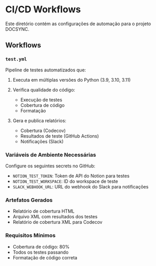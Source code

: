 # CI/CD Workflows

Este diretório contém as configurações de automação para o projeto DOCSYNC.

## Workflows

### `test.yml`

Pipeline de testes automatizados que:

1. Executa em múltiplas versões do Python (3.9, 3.10, 3.11)
2. Verifica qualidade do código:
   - Execução de testes
   - Cobertura de código
   - Formatação
   
3. Gera e publica relatórios:
   - Cobertura (Codecov)
   - Resultados de teste (GitHub Actions)
   - Notificações (Slack)

### Variáveis de Ambiente Necessárias

Configure os seguintes secrets no GitHub:

- `NOTION_TEST_TOKEN`: Token de API do Notion para testes
- `NOTION_TEST_WORKSPACE`: ID do workspace de teste
- `SLACK_WEBHOOK_URL`: URL do webhook do Slack para notificações

### Artefatos Gerados

- Relatório de cobertura HTML
- Arquivo XML com resultados dos testes
- Relatório de cobertura XML para Codecov

### Requisitos Mínimos

- Cobertura de código: 80%
- Todos os testes passando
- Formatação de código correta

